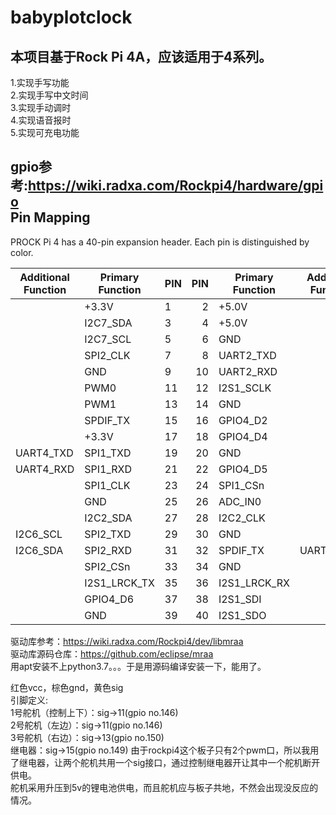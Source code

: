 # babyplotclock

## 本项目基于Rock Pi 4A，应该适用于4系列。

1.实现手写功能  
2.实现手写中文时间  
3.实现手动调时  
4.实现语音报时  
5.实现可充电功能  

gpio参考:https://wiki.radxa.com/Rockpi4/hardware/gpio  
Pin Mapping
-----------

PROCK Pi 4 has a 40-pin expansion header. Each pin is distinguished by color.

|Additional Function |  Primary Function|  PIN  |  PIN  |  Primary Function  | Additional Function |
|--------------------|------------------|:------|------:|--------------------|---------------------|
|                    |      +3.3V       |   1   |   2   |    +5.0V           |                     |
|                    |      I2C7_SDA    |   3   |   4   |    +5.0V           |                     |
|                    |      I2C7_SCL    |   5   |   6   |    GND             |                     |
|                    |      SPI2_CLK    |   7   |   8   |    UART2_TXD       |                     |
|                    |      GND         |   9   |   10  |    UART2_RXD       |                     |
|                    |      PWM0        |   11  |   12  |    I2S1_SCLK       |                     |
|                    |      PWM1        |   13  |   14  |    GND             |                     |
|                    |      SPDIF_TX    |   15  |   16  |    GPIO4_D2        |                     |
|                    |      +3.3V       |   17  |   18  |    GPIO4_D4        |                     |
|         UART4_TXD  |      SPI1_TXD    |   19  |   20  |    GND             |                     |
|         UART4_RXD  |      SPI1_RXD    |   21  |   22  |    GPIO4_D5        |                     |
|                    |      SPI1_CLK    |   23  |   24  |    SPI1_CSn        |                     |
|                    |      GND         |   25  |   26  |    ADC_IN0         |                     |
|                    |      I2C2_SDA    |   27  |   28  |    I2C2_CLK        |                     |
|           I2C6_SCL |      SPI2_TXD    |   29  |   30  |    GND             |                     |
|           I2C6_SDA |      SPI2_RXD    |   31  |   32  |    SPDIF_TX        | UART3_CTSn          |
|                    |      SPI2_CSn    |   33  |   34  |    GND             |                     |
|                    |      I2S1_LRCK_TX|   35  |   36  |    I2S1_LRCK_RX    |                     |
|                    |      GPIO4_D6    |   37  |   38  |    I2S1_SDI        |                     |
|                    |      GND         |   39  |   40  |    I2S1_SDO        |                     |

驱动库参考：https://wiki.radxa.com/Rockpi4/dev/libmraa  
驱动库源码仓库：https://github.com/eclipse/mraa  
用apt安装不上python3.7。。。于是用源码编译安装一下，能用了。  

红色vcc，棕色gnd，黄色sig  
引脚定义:  
1号舵机（控制上下）：sig->11(gpio no.146)  
2号舵机（左边）：sig->11(gpio no.146)  
3号舵机（右边）：sig->13(gpio no.150)  
继电器：sig->15(gpio no.149)
由于rockpi4这个板子只有2个pwm口，所以我用了继电器，让两个舵机共用一个sig接口，通过控制继电器开让其中一个舵机断开供电。  
舵机采用升压到5v的锂电池供电，而且舵机应与板子共地，不然会出现没反应的情况。  
